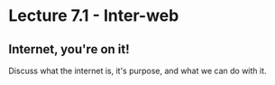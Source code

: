 # Lecture 7.1 - Inter-web

## Internet, you're on it!

Discuss what the internet is, it's purpose, and what we can do with it.
